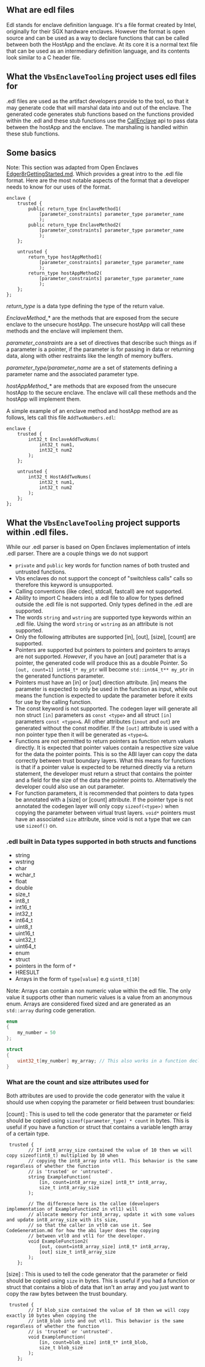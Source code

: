 ## What are edl files

Edl stands for enclave definition language. It's a file format created by Intel, originally for their SGX hardware enclaves. However
the format is open source and can be used as a way to declare functions that can be called between both the HostApp and the enclave.
At its core it is a normal text file that can be used as an intermediary definition language, and its contents look similar to a C
header file.

## What the `VbsEnclaveTooling` project uses edl files for

.edl files are used as the artifact developers provide to the tool, so that it may generate code that will marshal data into and
out of the enclave. The generated code generates stub functions based on the functions provided within the .edl and these stub
functions use the [CallEnclave](https://learn.microsoft.com/en-us/windows/win32/api/enclaveapi/nf-enclaveapi-callenclave) api to
pass data between the hostApp and the enclave. The marshaling is handled within these stub functions.

## Some basics

Note: This section was adapted from Open Enclaves [Edger8rGettingStarted.md](https://github.com/openenclave/openenclave/blob/master/docs/GettingStartedDocs/Edger8rGettingStarted.md?plain=1).
Which provides a great intro to the .edl file format. Here are the most notable aspects of the format that a developer
needs to know for our uses of the format.

```edl
enclave {
    trusted {
        public return_type EnclaveMethod1(
            [parameter_constraints] parameter_type parameter_name
            );
        public return_type EnclaveMethod2(
            [parameter_constraints] parameter_type parameter_name
            );
    };

    untrusted {
        return_type hostAppMethod1(
            [parameter_constraints] parameter_type parameter_name
            );
        return_type hostAppMethod2(
            [parameter_constraints] parameter_type parameter_name
            );
    };
};
```

*return_type* is a data type defining the type of the return value.

*EnclaveMethod_** are the methods that are exposed from the secure enclave to the unsecure hostApp. The unsecure hostApp will call these methods and the enclave will implement them.

*parameter_constraints* are a set of directives that describe such things as if a parameter is a pointer, if the parameter is for passing in data or returning data, along with other restraints like the length of memory buffers.

*parameter_type/parameter_name* are a set of statements defining a parameter name and the associated parameter type.

*hostAppMethod_** are methods that are exposed from the unsecure hostApp to the secure enclave. The enclave will call these methods and the hostApp will implement them.

A simple example of an enclave method and hostApp method are as follows, lets call this file `AddTwoNumbers.edl`:

```edl
enclave {
    trusted {
        int32_t EnclaveAddTwoNums(
            int32_t num1,
            int32_t num2
        );
    };

    untrusted {
        int32_t HostAddTwoNums(
            int32_t num1,
            int32_t num2
        );
    };
};
```


## What the `VbsEnclaveTooling` project supports within .edl files.

While our .edl parser is based on Open Enclaves implementation of intels .edl parser. There are a couple things we do not support

- `private` and `public` key words for function names of both trusted and untrusted functions.
- Vbs enclaves do not support the concept of "switchless calls" calls so therefore this keyword is unsupported.
- Calling conventions (like cdecl, stdcall, fastcall) are not supported.
- Ability to import C headers into a .edl file to allow for types defined outside the .edl file is not supported. Only types defined in the .edl are supported.
- The words `string`  and `wstring` are supported type keywords within an .edl file. Using the word `string` or `wstring` as an attribute is not supported.
- Only the following attributes are supported [in], [out], [size], [count] are supported.
- Pointers are supported but pointers to pointers and pointers to arrays are not supported. *However*, if you have an 
  [out] parameter that is a pointer, the generated code will produce this as a double Pointer. So `[out, count=1] int64_t* my_ptr`
  will become `std::int64_t** my_ptr` in the generated functions parameter.
- Pointers must have an [in] or [out] direction attribute. [in] means the parameter is expected to only be used in 
  the function as input, while out means the function is expected to update the parameter before it exits for use 
  by the calling function.
- The const keyword is not supported. The codegen layer will generate all non struct `[in]` parameters as `const <type>` and all struct `[in]` parameters
  `const <type>&`. All other attributes (`inout` and `out`) are generated without the const modifier. If the `[out]` attribute is used with a non pointer type
  then it will be generated as `<type>&`.
- Functions are not permitted to return pointers as function return values directly. It is expected that pointer
  values contain a respective size value for the data the pointer points. This is so the ABI layer can copy the 
  data correctly between trust boundary layers. What this means for functions is that if a pointer value 
  is expected to be returned directly via a return statement, the developer must return a struct that contains the pointer and a
  field for the size of the data the pointer points to. Alternatively the developer could also use an out parameter.
- For function parameters, it is recommended that pointers to data types be annotated with a [size] or 
  [count] attribute. If the pointer type is not annotated the codegen layer will only copy `sizeof(<type>)` when copying the parameter between virtual trust
  layers. `void*` pointers must have an associated `size` attribute, since void is not a type that we can use `sizeof()` on.

### .edl built in Data types supported in both structs and functions
- string
- wstring
- char
- wchar_t
- float
- double
- size_t
- int8_t
- int16_t
- int32_t
- int64_t
- uint8_t
- uint16_t
- uint32_t
- uint64_t
- enum
- struct
- pointers in the form of `*`
- HRESULT
- Arrays in the form of `type[value]` e.g `uint8_t[10]`

Note: Arrays can contain a non numeric value within the edl file. The only value it supports other than
numeric values is a value from an anonymous enum. Arrays are considered fixed sized and are generated as
an `std::array` during code generation.

```C++
enum
{
    my_number = 50
};

struct
{
    uint32_t[my_number] my_array; // This also works in a function declaration.
}
```
### What are the count and size attributes used for
Both attributes are used to provide the code generator with the value it should use when copying the
parameter or field between trust boundaries:

[count] : This is used to tell the code generator that the parameter or field should be copied using
          `sizeof(parameter_type) * count` in bytes. This is useful if you have a function or struct that contains
          a variable length array of a certain type.
```
 trusted {
        // If int8_array_size contained the value of 10 then we will copy sizeof(int8_t) multiplied by 10 when 
        // copying the int8_array into vtl1. This behavior is the same regardless of whether the function
        // is 'trusted' or 'untrusted'.
        string ExampleFunction(
            [in, count=int8_array_size] int8_t* int8_array,
            size_t int8_array_size
        );

        // The difference here is the callee (developers implementation of ExampleFunction2 in vtl1) will
        // allocate memory for int8_array, update it with some values and update int8_array_size with its size,
        // so that the caller in vtl0 can use it. See CodeGeneration.md for how the abi layer does the copying
        // between vtl0 and vtl1 for the developer.
        void ExampleFunction2(
            [out, count=int8_array_size] int8_t* int8_array,
            [out] size_t int8_array_size
        );
    };
```

[size] : This is used to tell the code generator that the parameter or field should be copied using
          `size` in bytes. This is useful if you had a function or struct that contains
          a blob of data that isn't an array and you just want to copy the raw bytes between the trust
          boundary.
```
 trusted {
        // If blob_size contained the value of 10 then we will copy exactly 10 bytes when copying the 
        // int8_blob into and out vtl1. This behavior is the same regardless of whether the function
        // is 'trusted' or 'untrusted'.
        void ExampleFunction(
            [in, count=blob_size] int8_t* int8_blob,
            size_t blob_size
        );
    };
```
